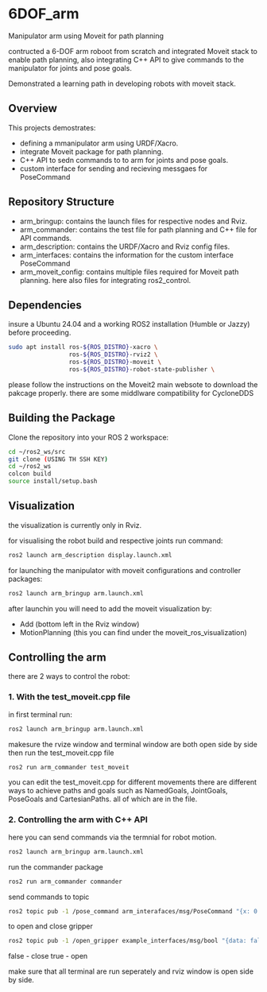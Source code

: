 # 6DOF_arm
Manipulator arm using Moveit for path planning

contructed a 6-DOF arm roboot from scratch and integrated Moveit stack to enable path planning, also integrating C++ API to give commands to the manipulator for joints and pose goals.

Demonstrated a learning path in developing robots with moveit stack.

## Overview
This projects demostrates:
- defining a mmanipulator arm using URDF/Xacro.
- integrate Moveit package for path planning.
- C++ API to sedn commands to to arm for joints and pose goals.
- custom interface for sending and recieving messgaes for PoseCommand

## Repository Structure
- arm_bringup: contains the launch files for respective nodes and Rviz.
- arm_commander: contains the test file for path planning and C++ file for API commands.
- arm_description: contains the URDF/Xacro and Rviz config files.
- arm_interfaces: contains the information for the custom interface PoseCommand 
- arm_moveit_config: contains multiple files required for Moveit path planning. here also files for integrating ros2_control.

## Dependencies
insure a Ubuntu 24.04 and a working ROS2 installation (Humble or Jazzy) before proceeding.

```bash
sudo apt install ros-${ROS_DISTRO}-xacro \
                 ros-${ROS_DISTRO}-rviz2 \
                 ros-${ROS_DISTRO}-moveit \
                 ros-${ROS_DISTRO}-robot-state-publisher \
```
please follow the instructions on the Moveit2 main websote to download the pakcage properly. there are some middlware compatibility for CycloneDDS

## Building the Package
Clone the repository into your ROS 2 workspace:

```bash
cd ~/ros2_ws/src
git clone (USING TH SSH KEY)
cd ~/ros2_ws
colcon build
source install/setup.bash
```
## Visualization
the visualization is currently only in Rviz. 

for visualising the robot build and respective joints run command:
```bash
ros2 launch arm_description display.launch.xml
```

for launching the manipulator with moveit configurations and controller packages:
```bash
ros2 launch arm_bringup arm.launch.xml
```
after launchin you will need to add the moveit visualization by:
- Add (bottom left in the Rviz window)
- MotionPlanning (this you can find under the moveit_ros_visualization)

## Controlling the arm
there are 2 ways to control the robot:
### 1. With the test_moveit.cpp file
in first terminal run:
```bash
ros2 launch arm_bringup arm.launch.xml
```
makesure the rvize window and terminal window are both open side by side
then run the test_moveit.cpp file
```bash
ros2 run arm_commander test_moveit
```
you can edit the test_moveit.cpp for different movements there are different ways to achieve paths and goals such as NamedGoals, JointGoals, PoseGoals and CartesianPaths. all of which are in the file.

### 2. Controlling the arm with C++ API
here you can send commands via the termnial for robot motion.
```bash
ros2 launch arm_bringup arm.launch.xml
```
run the commander package
```bash
ros2 run arm_commander commander
```
send commands to topic 
```bash
ros2 topic pub -1 /pose_command arm_interafaces/msg/PoseCommand "{x: 0.7, y: 0.0, z: 0.4, roll: 3.14, pitch: 0.0, yaw: 0.0, cartesian_path: false}"
```
to open and close gripper
```bash
ros2 topic pub -1 /open_gripper example_interfaces/msg/bool "{data: false}"
```
false - close 
true - open

make sure that all terminal are run seperately and rviz window is open side by side.


